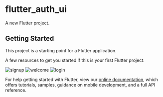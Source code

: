 # flutter_auth_ui

A new Flutter project.

## Getting Started

This project is a starting point for a Flutter application.

A few resources to get you started if this is your first Flutter project:

![signup](https://user-images.githubusercontent.com/53400907/159122772-d1b68268-b03d-48a1-a721-b311a9074b9f.png)
![welcome](https://user-images.githubusercontent.com/53400907/159122773-8135d15b-21d2-4985-88ff-af9cc0014b47.png)
![login](https://user-images.githubusercontent.com/53400907/159122774-686f4cd4-5d5b-4fa3-8c52-86f1749369d6.png)




For help getting started with Flutter, view our
[online documentation](https://flutter.dev/docs), which offers tutorials,
samples, guidance on mobile development, and a full API reference.
